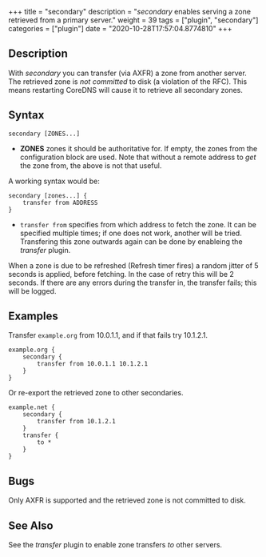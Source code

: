 +++
title = "secondary"
description = "*secondary* enables serving a zone retrieved from a primary server."
weight = 39
tags = ["plugin", "secondary"]
categories = ["plugin"]
date = "2020-10-28T17:57:04.8774810"
+++

## Description

With *secondary* you can transfer (via AXFR) a zone from another server. The retrieved zone is
*not committed* to disk (a violation of the RFC). This means restarting CoreDNS will cause it to
retrieve all secondary zones.

## Syntax

~~~
secondary [ZONES...]
~~~

* **ZONES** zones it should be authoritative for. If empty, the zones from the configuration block
    are used. Note that without a remote address to *get* the zone from, the above is not that useful.

A working syntax would be:

~~~
secondary [zones...] {
    transfer from ADDRESS
}
~~~

* `transfer from` specifies from which address to fetch the zone. It can be specified multiple times;
    if one does not work, another will be tried. Transfering this zone outwards again can be done by
    enableing the *transfer* plugin.

When a zone is due to be refreshed (Refresh timer fires) a random jitter of 5 seconds is
applied, before fetching. In the case of retry this will be 2 seconds. If there are any errors
during the transfer in, the transfer fails; this will be logged.

## Examples

Transfer `example.org` from 10.0.1.1, and if that fails try 10.1.2.1.

~~~ corefile
example.org {
    secondary {
        transfer from 10.0.1.1 10.1.2.1
    }
}
~~~

Or re-export the retrieved zone to other secondaries.

~~~ corefile
example.net {
    secondary {
        transfer from 10.1.2.1
    }
    transfer {
        to *
    }
}
~~~

## Bugs

Only AXFR is supported and the retrieved zone is not committed to disk.

## See Also

See the *transfer* plugin to enable zone transfers _to_ other servers.
